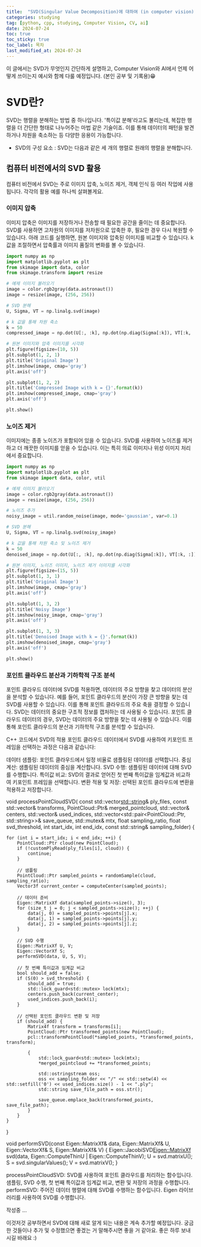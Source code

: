 ```yaml
---
title:  "SVD(Singular Value Decomposition)에 대하여 (in computer vision)" 
categories: studying
tag: [python, cpp, studying, Computer Vision, CV, ai]
date: 2024-07-24
toc: true
toc_sticky: true
toc_label: 목차
last_modified_at: 2024-07-24
---
```


이 글에서는 SVD가 무엇인지 간단하게 설명하고, Computer Vision와 AI에서 언제 어떻게 쓰이는지 예시와 함께 다룰 예정입니다. (본인 공부 및 기록용)😁

# SVD란?
SVD는 행렬을 분해하는 방법 중 하나입니다. '특이값 분해'라고도 불리는데, 복잡한 행렬을 더 간단한 형태로 나누어주는 마법 같은 기술이죠. 이를 통해 데이터의 패턴을 발견하거나 차원을 축소하는 등 다양한 응용이 가능합니다.

- SVD의 구성 요소
: SVD는 다음과 같은 세 개의 행렬로 원래의 행렬을 분해합니다.

## 컴퓨터 비전에서의 SVD 활용
컴퓨터 비전에서 SVD는 주로 이미지 압축, 노이즈 제거, 객체 인식 등 여러 작업에 사용됩니다. 각각의 활용 예를 하나씩 살펴볼게요.

### 이미지 압축
이미지 압축은 이미지를 저장하거나 전송할 때 필요한 공간을 줄이는 데 중요합니다. SVD를 사용하면 고차원의 이미지를 저차원으로 압축한 후, 필요한 경우 다시 복원할 수 있습니다.
아래 코드를 실행하면, 원본 이미지와 압축된 이미지를 비교할 수 있습니다. k 값을 조절하면서 압축률과 이미지 품질의 변화를 볼 수 있습니다.
```python
import numpy as np
import matplotlib.pyplot as plt
from skimage import data, color
from skimage.transform import resize

# 예제 이미지 불러오기
image = color.rgb2gray(data.astronaut())
image = resize(image, (256, 256))

# SVD 분해
U, Sigma, VT = np.linalg.svd(image)

# k 값을 통해 차원 축소
k = 50
compressed_image = np.dot(U[:, :k], np.dot(np.diag(Sigma[:k]), VT[:k, :]))

# 원본 이미지와 압축 이미지를 시각화
plt.figure(figsize=(10, 5))
plt.subplot(1, 2, 1)
plt.title('Original Image')
plt.imshow(image, cmap='gray')
plt.axis('off')

plt.subplot(1, 2, 2)
plt.title('Compressed Image with k = {}'.format(k))
plt.imshow(compressed_image, cmap='gray')
plt.axis('off')

plt.show()
```


### 노이즈 제거
이미지에는 종종 노이즈가 포함되어 있을 수 있습니다. SVD를 사용하여 노이즈를 제거하고 더 깨끗한 이미지를 얻을 수 있습니다. 이는 특히 의료 이미지나 위성 이미지 처리에서 중요합니다.
```python
import numpy as np
import matplotlib.pyplot as plt
from skimage import data, color, util

# 예제 이미지 불러오기
image = color.rgb2gray(data.astronaut())
image = resize(image, (256, 256))

# 노이즈 추가
noisy_image = util.random_noise(image, mode='gaussian', var=0.1)

# SVD 분해
U, Sigma, VT = np.linalg.svd(noisy_image)

# k 값을 통해 차원 축소 및 노이즈 제거
k = 50
denoised_image = np.dot(U[:, :k], np.dot(np.diag(Sigma[:k]), VT[:k, :]))

# 원본 이미지, 노이즈 이미지, 노이즈 제거 이미지를 시각화
plt.figure(figsize=(15, 5))
plt.subplot(1, 3, 1)
plt.title('Original Image')
plt.imshow(image, cmap='gray')
plt.axis('off')

plt.subplot(1, 3, 2)
plt.title('Noisy Image')
plt.imshow(noisy_image, cmap='gray')
plt.axis('off')

plt.subplot(1, 3, 3)
plt.title('Denoised Image with k = {}'.format(k))
plt.imshow(denoised_image, cmap='gray')
plt.axis('off')

plt.show()
```

### 포인트 클라우드 분산과 기하학적 구조 분석
포인트 클라우드 데이터에 SVD를 적용하면, 데이터의 주요 방향을 찾고 데이터의 분산을 분석할 수 있습니다. 예를 들어, 포인트 클라우드의 분산이 가장 큰 방향을 찾는 데 SVD를 사용할 수 있습니다. 이를 통해 포인트 클라우드의 주요 축을 결정할 수 있습니다.
SVD는 데이터의 중요한 구조적 정보를 캡처하는 데 사용될 수 있습니다. 포인트 클라우드 데이터의 경우, SVD는 데이터의 주요 방향을 찾는 데 사용될 수 있습니다. 이를 통해 포인트 클라우드의 분산과 기하학적 구조를 분석할 수 있습니다.

C++ 코드에서 SVD의 적용
포인트 클라우드 데이터에서 SVD를 사용하여 키포인트 프레임을 선택하는 과정은 다음과 같습니다:

데이터 샘플링: 포인트 클라우드에서 일정 비율로 샘플링된 데이터를 선택합니다.
중심 계산: 샘플링된 데이터의 중심을 계산합니다.
SVD 수행: 샘플링된 데이터에 대해 SVD를 수행합니다.
특이값 비교: SVD의 결과로 얻어진 첫 번째 특이값을 임계값과 비교하여 키포인트 프레임을 선택합니다.
변환 적용 및 저장: 선택된 포인트 클라우드에 변환을 적용하고 저장합니다.


void processPointCloudSVD(
    const std::vector<std::string>& ply_files,
    const std::vector<Matrix4f>& transforms,
    PointCloud::Ptr& merged_pointcloud,
    std::vector<Vector3f>& centers,
    std::vector<int>& used_indices,
    std::vector<std::pair<PointCloud::Ptr, std::string>>& save_queue,
    std::mutex& mtx,
    float sampling_ratio,
    float svd_threshold,
    int start_idx,
    int end_idx,
    const std::string& sampling_folder) {

    for (int i = start_idx; i < end_idx; ++i) {
        PointCloud::Ptr cloud(new PointCloud);
        if (!customPlyRead(ply_files[i], cloud)) {
            continue;
        }

        // 샘플링
        PointCloud::Ptr sampled_points = randomSample(cloud, sampling_ratio);
        Vector3f current_center = computeCenter(sampled_points);

        // 데이터 준비
        Eigen::MatrixXf data(sampled_points->size(), 3);
        for (size_t j = 0; j < sampled_points->size(); ++j) {
            data(j, 0) = sampled_points->points[j].x;
            data(j, 1) = sampled_points->points[j].y;
            data(j, 2) = sampled_points->points[j].z;
        }

        // SVD 수행
        Eigen::MatrixXf U, V;
        Eigen::VectorXf S;
        performSVD(data, U, S, V);

        // 첫 번째 특이값과 임계값 비교
        bool should_add = false;
        if (S(0) > svd_threshold) {
            should_add = true;
            std::lock_guard<std::mutex> lock(mtx);
            centers.push_back(current_center);
            used_indices.push_back(i);
        }

        // 선택된 포인트 클라우드 변환 및 저장
        if (should_add) {
            Matrix4f transform = transforms[i];
            PointCloud::Ptr transformed_points(new PointCloud);
            pcl::transformPointCloud(*sampled_points, *transformed_points, transform);

            {
                std::lock_guard<std::mutex> lock(mtx);
                *merged_pointcloud += *transformed_points;

                std::ostringstream oss;
                oss << sampling_folder << "/" << std::setw(4) << std::setfill('0') << used_indices.size() - 1 << ".ply";
                std::string save_file_path = oss.str();

                save_queue.emplace_back(transformed_points, save_file_path);
            }
        }
    }
}

void performSVD(const Eigen::MatrixXf& data, Eigen::MatrixXf& U, Eigen::VectorXf& S, Eigen::MatrixXf& V) {
    Eigen::JacobiSVD<Eigen::MatrixXf> svd(data, Eigen::ComputeThinU | Eigen::ComputeThinV);
    U = svd.matrixU();
    S = svd.singularValues();
    V = svd.matrixV();
}

processPointCloudSVD: SVD를 사용하여 포인트 클라우드를 처리하는 함수입니다. 샘플링, SVD 수행, 첫 번째 특이값과 임계값 비교, 변환 및 저장의 과정을 수행합니다.
performSVD: 주어진 데이터 행렬에 대해 SVD를 수행하는 함수입니다. Eigen 라이브러리를 사용하여 SVD를 수행합니다.


작성중 ...


이것저것 공부하면서 SVD에 대해 새로 알게 되는 내용은 계속 추가할 예정입니다. 궁금한 것들이나 추가 및 수정했으면 좋겠는 거 말해주시면 좋을 거 같아요.
좋은 하루 보내시길 바래요 :)